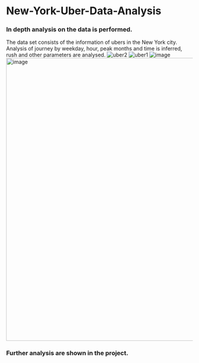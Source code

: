 # New-York-Uber-Data-Analysis
### In depth analysis on the data is performed.
The data set consists of the information of ubers in the New York city.
Analysis of journey by weekday, hour, peak months and time is inferred, rush and other parameters are analysed.
![uber2](https://user-images.githubusercontent.com/58543237/145616899-5f6adb61-774b-46e8-906a-b5b5e9aa0087.JPG)
![uber1](https://user-images.githubusercontent.com/58543237/145616932-6c9ce1a8-1962-4646-b05c-aac4eae9049b.JPG)
![image](https://user-images.githubusercontent.com/58543237/145617039-f6cdb0b9-c62e-40d5-9732-f29f375a48b4.png)
<img width="763" alt="image" src="https://github.com/jini-bhanushali/New-York-Uber-Data-Analysis/assets/58543237/7fc18445-a854-4e92-8733-25d5575e75e0">

### Further analysis are shown in the project.

